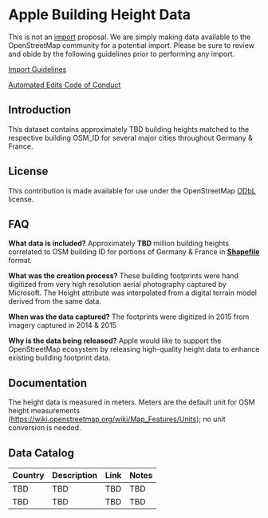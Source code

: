# Apple Building Height Data

This is not an [import](https://wiki.openstreetmap.org/wiki/Import) proposal.  We are simply making data available to the OpenStreetMap community for a potential import.  Please be sure to review and obide by the following guidelines prior to performing any import.  

[Import Guidelines](https://wiki.openstreetmap.org/wiki/Import/Guidelines)

[Automated Edits Code of Conduct](https://wiki.openstreetmap.org/wiki/Automated_Edits_code_of_conduct)


## Introduction

This dataset contains approximately TBD building heights matched to the respective building OSM_ID for several major cities throughout Germany & France. 

## License

This contribution is made available for use under the OpenStreetMap [ODbL](https://opendatacommons.org/licenses/odbl/) license.


## FAQ

**What data is included?**
Approximately **TBD** million building heights correlated to OSM building ID for portions of Germany & France in [**Shapefile**](http://wiki.openstreetmap.org/wiki/Shapefiles) format. 

**What was the creation process?**
These building footprints were hand digitized from very high resolution aerial photography captured by Microsoft. The Height attribute was interpolated from a digital terrain model derived from the same data.

**When was the data captured?**
The footprints were digitized in 2015 from imagery captured in 2014 & 2015

**Why is the data being released?**
Apple would like to support the OpenStreetMap ecosystem by releasing high-quality height data to enhance existing building footprint data.


## Documentation

The height data is measured in meters. Meters are the default unit for OSM height measurements (https://wiki.openstreetmap.org/wiki/Map_Features/Units); no unit conversion is needed.

## Data Catalog

| Country     | Description   | Link    | Notes |
| ------------|---------------|---------|-------|
| TBD         | TBD           | TBD     | TBD   |
| TBD         | TBD           | TBD     | TBD   |
